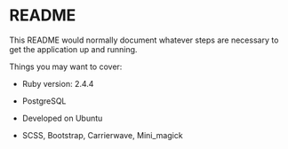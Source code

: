# README

This README would normally document whatever steps are necessary to get the
application up and running.

Things you may want to cover:

* Ruby version: 2.4.4

* PostgreSQL

* Developed on Ubuntu

* SCSS, Bootstrap, Carrierwave, Mini_magick
